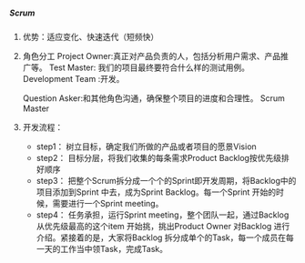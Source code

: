 ##### Scrum

1. 优势：适应变化、快速迭代（短频快）

2. 角色分工
    Project Owner:真正对产品负责的人，包括分析用户需求、产品推广等。
    Test Master: 我们的项目最终要符合什么样的测试用例。
    Development Team :开发。

    Question Asker:和其他角色沟通，确保整个项目的进度和合理性。
    Scrum Master

3. 开发流程：
    - step1：
        树立目标，确定我们所做的产品或者项目的愿景Vision
    - step2：
        目标分层，将我们收集的每条需求Product Backlog按优先级排好顺序
    - step3：
        把整个Scrum拆分成一个个的Sprint即开发周期，将Backlog中的项目添加到Sprint 中去，成为Sprint Backlog。每一个Sprint 开始的时候，需要进行一个Sprint meeting。
    - step4：
        任务承担，运行Sprint meeting，整个团队一起，通过Backlog从优先级最高的这个item 开始挑，挑出Product Owner 对Backlog 进行介绍。紧接着的是，大家将Backlog 拆分成单个的Task，每一个成员在每一天的工作当中领Task，完成Task。

